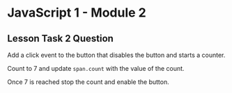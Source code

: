 # JavaScript 1 - Module 2

## Lesson Task 2 Question

Add a click event to the button that disables the button and starts a counter.

Count to 7 and update `span.count` with the value of the count.

Once 7 is reached stop the count and enable the button.
